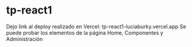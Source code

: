 # tp-react1

Dejo link al deploy realizado en Vercel: tp-react1-luciaburky.vercel.app
Se puede probar los elementos de la página Home, Componentes y Administración
